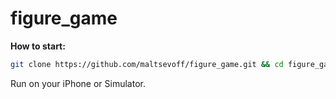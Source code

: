 # figure_game

<b> How to start: </b>
```bash
git clone https://github.com/maltsevoff/figure_game.git && cd figure_game && open day06.xcodeproj
```
Run on your iPhone or Simulator.
